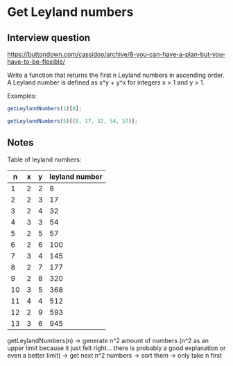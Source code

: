 # Get Leyland numbers

## Interview question

https://buttondown.com/cassidoo/archive/8-you-can-have-a-plan-but-you-have-to-be-flexible/

Write a function that returns the first n Leyland numbers in ascending order. A Leyland number is defined as x^y + y^x for integers x > 1 and y > 1.

Examples:

```js
getLeylandNumbers(1)[8];

getLeylandNumbers(5)[(8, 17, 32, 54, 57)];
```

## Notes

Table of leyland numbers:

| n   | x   | y   | leyland number |
| --- | --- | --- | -------------- |
| 1   | 2   | 2   | 8              |
| 2   | 2   | 3   | 17             |
| 3   | 2   | 4   | 32             |
| 4   | 3   | 3   | 54             |
| 5   | 2   | 5   | 57             |
| 6   | 2   | 6   | 100            |
| 7   | 3   | 4   | 145            |
| 8   | 2   | 7   | 177            |
| 9   | 2   | 8   | 320            |
| 10  | 3   | 5   | 368            |
| 11  | 4   | 4   | 512            |
| 12  | 2   | 9   | 593            |
| 13  | 3   | 6   | 945            |

getLeylandNumbers(n)
-> generate n^2 amount of numbers (n^2 as an upper limit because it just felt right... there is probably a good explanation or even a better limit)
-> get next n^2 numbers
-> sort them 
-> only take n first
